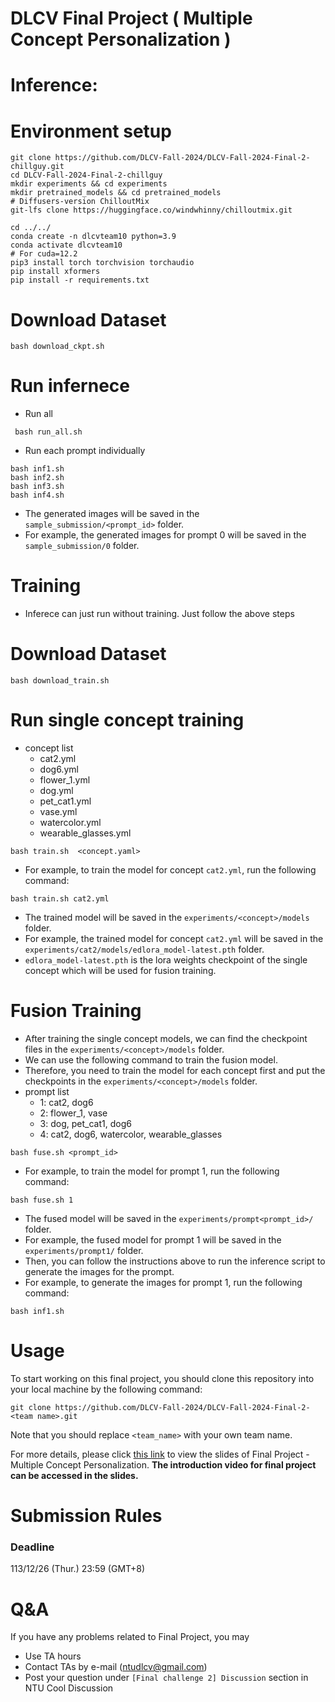 # DLCV Final Project ( Multiple Concept Personalization )



# Inference:
# Environment setup
```shell script=
git clone https://github.com/DLCV-Fall-2024/DLCV-Fall-2024-Final-2-chillguy.git
cd DLCV-Fall-2024-Final-2-chillguy
mkdir experiments && cd experiments
mkdir pretrained_models && cd pretrained_models
# Diffusers-version ChilloutMix
git-lfs clone https://huggingface.co/windwhinny/chilloutmix.git

cd ../../
conda create -n dlcvteam10 python=3.9
conda activate dlcvteam10
# For cuda=12.2
pip3 install torch torchvision torchaudio
pip install xformers
pip install -r requirements.txt
```
# Download Dataset

```shell script=
bash download_ckpt.sh
```
# Run infernece
* Run all
```shell script=
 bash run_all.sh
```
* Run each prompt individually
```shell script=
bash inf1.sh
bash inf2.sh
bash inf3.sh
bash inf4.sh
```
* The generated images will be saved in the `sample_submission/<prompt_id>` folder.
* For example, the generated images for prompt 0 will be saved in the `sample_submission/0` folder.
 
# Training
* Inferece can just run without training. Just follow the above steps
# Download Dataset
```shell script=
bash download_train.sh
```
# Run single concept training
* concept list
    * cat2.yml
    * dog6.yml
    * flower_1.yml
    * dog.yml
    * pet_cat1.yml
    * vase.yml
    * watercolor.yml
    * wearable_glasses.yml
```shell script=
bash train.sh  <concept.yaml>
```
* For example, to train the model for concept `cat2.yml`, run the following command:
```shell script=
bash train.sh cat2.yml
```
* The trained model will be saved in the `experiments/<concept>/models` folder.
* For example, the trained model for concept `cat2.yml` will be saved in the `experiments/cat2/models/edlora_model-latest.pth` folder.
* `edlora_model-latest.pth` is the lora weights checkpoint of the single concept which will be used for fusion training.


# Fusion Training
* After training the single concept models, we can find the checkpoint files in the `experiments/<concept>/models` folder.
* We can use the following command to train the fusion model. 
* Therefore, you need to train the model for each concept first and put the checkpoints in the `experiments/<concept>/models` folder.
* prompt list
    * 1: cat2, dog6
    * 2: flower_1, vase
    * 3: dog, pet_cat1, dog6
    * 4: cat2, dog6, watercolor, wearable_glasses
```shell script=
bash fuse.sh <prompt_id>
```
* For example, to train the model for prompt 1, run the following command:
```shell script=
bash fuse.sh 1
```
* The fused model will be saved in the `experiments/prompt<prompt_id>/` folder.
* For example, the fused model for prompt 1 will be saved in the `experiments/prompt1/` folder.
* Then, you can follow the instructions above to run the inference script to generate the images for the prompt.
* For example, to generate the images for prompt 1, run the following command:
```shell script=
bash inf1.sh
```

# Usage
To start working on this final project, you should clone this repository into your local machine by the following command:

    git clone https://github.com/DLCV-Fall-2024/DLCV-Fall-2024-Final-2-<team name>.git
  
Note that you should replace `<team_name>` with your own team name.

For more details, please click [this link](https://docs.google.com/presentation/d/1eeXx_dL0OgkDn9_lhXnimTHrE6OYvAiiVOBwo2CTVOQ/edit?usp=sharing) to view the slides of Final Project - Multiple Concept Personalization. **The introduction video for final project can be accessed in the slides.**

# Submission Rules
### Deadline
113/12/26 (Thur.) 23:59 (GMT+8)
    
# Q&A
If you have any problems related to Final Project, you may
- Use TA hours
- Contact TAs by e-mail ([ntudlcv@gmail.com](mailto:ntudlcv@gmail.com))
- Post your question under `[Final challenge 2] Discussion` section in NTU Cool Discussion
